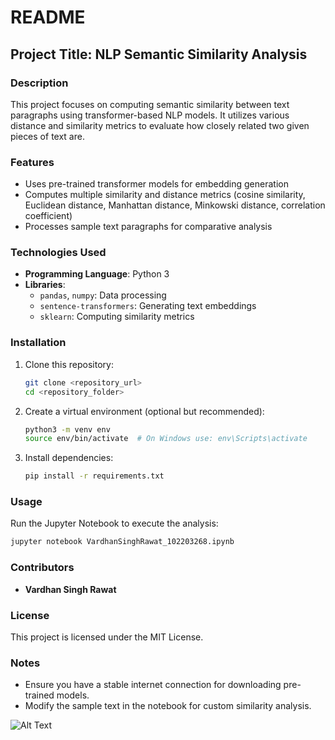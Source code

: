 # README

## Project Title: NLP Semantic Similarity Analysis

### Description
This project focuses on computing semantic similarity between text paragraphs using transformer-based NLP models. It utilizes various distance and similarity metrics to evaluate how closely related two given pieces of text are.

### Features
- Uses pre-trained transformer models for embedding generation
- Computes multiple similarity and distance metrics (cosine similarity, Euclidean distance, Manhattan distance, Minkowski distance, correlation coefficient)
- Processes sample text paragraphs for comparative analysis

### Technologies Used
- **Programming Language**: Python 3
- **Libraries**:
  - `pandas`, `numpy`: Data processing
  - `sentence-transformers`: Generating text embeddings
  - `sklearn`: Computing similarity metrics

### Installation
1. Clone this repository:
   ```bash
   git clone <repository_url>
   cd <repository_folder>
   ```
2. Create a virtual environment (optional but recommended):
   ```bash
   python3 -m venv env
   source env/bin/activate  # On Windows use: env\Scripts\activate
   ```
3. Install dependencies:
   ```bash
   pip install -r requirements.txt
   ```

### Usage
Run the Jupyter Notebook to execute the analysis:
```bash
jupyter notebook VardhanSinghRawat_102203268.ipynb
```

### Contributors
- **Vardhan Singh Rawat**

### License
This project is licensed under the MIT License.

### Notes
- Ensure you have a stable internet connection for downloading pre-trained models.
- Modify the sample text in the notebook for custom similarity analysis.
  
![Alt Text](https://github.com/username/repository-name/raw/main/path/to/image.png)
